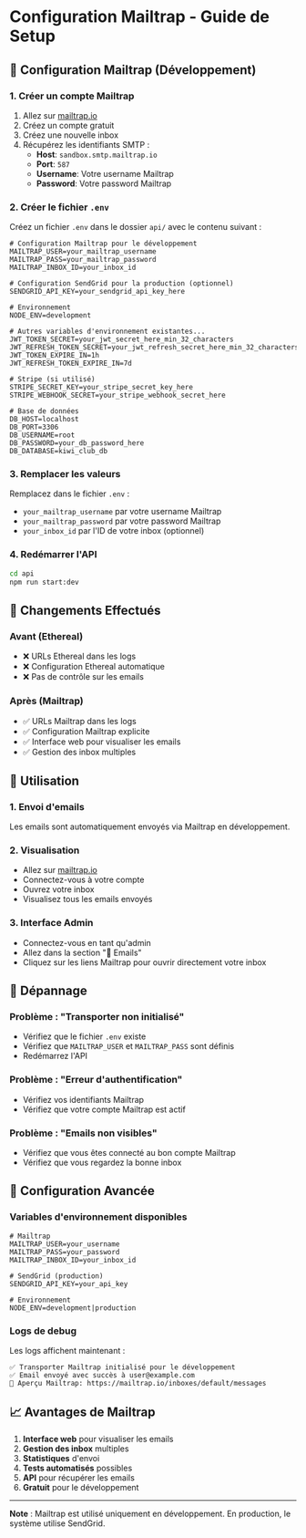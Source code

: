 # Configuration Mailtrap - Guide de Setup

## 🚀 Configuration Mailtrap (Développement)

### 1. Créer un compte Mailtrap

1. Allez sur [mailtrap.io](https://mailtrap.io)
2. Créez un compte gratuit
3. Créez une nouvelle inbox
4. Récupérez les identifiants SMTP :
   - **Host**: `sandbox.smtp.mailtrap.io`
   - **Port**: `587`
   - **Username**: Votre username Mailtrap
   - **Password**: Votre password Mailtrap

### 2. Créer le fichier `.env`

Créez un fichier `.env` dans le dossier `api/` avec le contenu suivant :

```env
# Configuration Mailtrap pour le développement
MAILTRAP_USER=your_mailtrap_username
MAILTRAP_PASS=your_mailtrap_password
MAILTRAP_INBOX_ID=your_inbox_id

# Configuration SendGrid pour la production (optionnel)
SENDGRID_API_KEY=your_sendgrid_api_key_here

# Environnement
NODE_ENV=development

# Autres variables d'environnement existantes...
JWT_TOKEN_SECRET=your_jwt_secret_here_min_32_characters
JWT_REFRESH_TOKEN_SECRET=your_jwt_refresh_secret_here_min_32_characters
JWT_TOKEN_EXPIRE_IN=1h
JWT_REFRESH_TOKEN_EXPIRE_IN=7d

# Stripe (si utilisé)
STRIPE_SECRET_KEY=your_stripe_secret_key_here
STRIPE_WEBHOOK_SECRET=your_stripe_webhook_secret_here

# Base de données
DB_HOST=localhost
DB_PORT=3306
DB_USERNAME=root
DB_PASSWORD=your_db_password_here
DB_DATABASE=kiwi_club_db
```

### 3. Remplacer les valeurs

Remplacez dans le fichier `.env` :
- `your_mailtrap_username` par votre username Mailtrap
- `your_mailtrap_password` par votre password Mailtrap
- `your_inbox_id` par l'ID de votre inbox (optionnel)

### 4. Redémarrer l'API

```bash
cd api
npm run start:dev
```

## 🔄 Changements Effectués

### Avant (Ethereal)
- ❌ URLs Ethereal dans les logs
- ❌ Configuration Ethereal automatique
- ❌ Pas de contrôle sur les emails

### Après (Mailtrap)
- ✅ URLs Mailtrap dans les logs
- ✅ Configuration Mailtrap explicite
- ✅ Interface web pour visualiser les emails
- ✅ Gestion des inbox multiples

## 📧 Utilisation

### 1. Envoi d'emails
Les emails sont automatiquement envoyés via Mailtrap en développement.

### 2. Visualisation
- Allez sur [mailtrap.io](https://mailtrap.io)
- Connectez-vous à votre compte
- Ouvrez votre inbox
- Visualisez tous les emails envoyés

### 3. Interface Admin
- Connectez-vous en tant qu'admin
- Allez dans la section "📧 Emails"
- Cliquez sur les liens Mailtrap pour ouvrir directement votre inbox

## 🚨 Dépannage

### Problème : "Transporter non initialisé"
- Vérifiez que le fichier `.env` existe
- Vérifiez que `MAILTRAP_USER` et `MAILTRAP_PASS` sont définis
- Redémarrez l'API

### Problème : "Erreur d'authentification"
- Vérifiez vos identifiants Mailtrap
- Vérifiez que votre compte Mailtrap est actif

### Problème : "Emails non visibles"
- Vérifiez que vous êtes connecté au bon compte Mailtrap
- Vérifiez que vous regardez la bonne inbox

## 🔧 Configuration Avancée

### Variables d'environnement disponibles

```env
# Mailtrap
MAILTRAP_USER=your_username
MAILTRAP_PASS=your_password
MAILTRAP_INBOX_ID=your_inbox_id

# SendGrid (production)
SENDGRID_API_KEY=your_api_key

# Environnement
NODE_ENV=development|production
```

### Logs de debug

Les logs affichent maintenant :
```
✅ Transporter Mailtrap initialisé pour le développement
✅ Email envoyé avec succès à user@example.com
🔗 Aperçu Mailtrap: https://mailtrap.io/inboxes/default/messages
```

## 📈 Avantages de Mailtrap

1. **Interface web** pour visualiser les emails
2. **Gestion des inbox** multiples
3. **Statistiques** d'envoi
4. **Tests automatisés** possibles
5. **API** pour récupérer les emails
6. **Gratuit** pour le développement

---

**Note** : Mailtrap est utilisé uniquement en développement. En production, le système utilise SendGrid. 